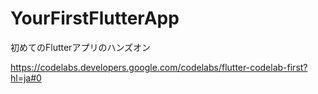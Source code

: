 # YourFirstFlutterApp

初めてのFlutterアプリのハンズオン

https://codelabs.developers.google.com/codelabs/flutter-codelab-first?hl=ja#0

